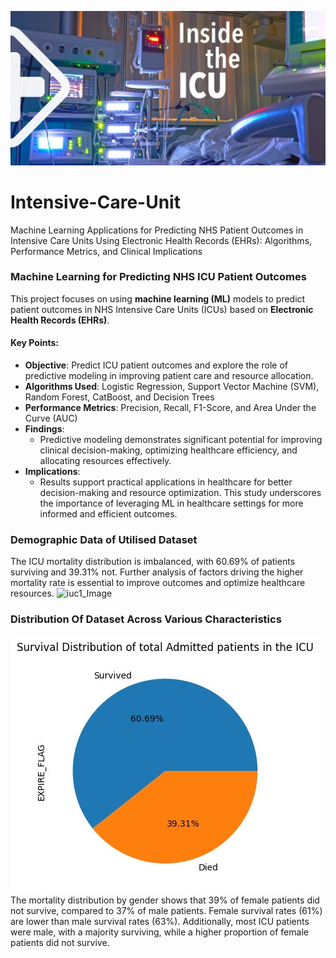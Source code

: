 ![icu_Image](Intensive-Care-Unit-ICU.jpg)
# Intensive-Care-Unit
Machine Learning Applications for Predicting NHS Patient Outcomes in Intensive Care Units Using Electronic Health Records (EHRs): Algorithms, Performance Metrics, and Clinical Implications

### Machine Learning for Predicting NHS ICU Patient Outcomes

This project focuses on using **machine learning (ML)** models to predict patient outcomes in NHS Intensive Care Units (ICUs) based on **Electronic Health Records (EHRs)**. 

#### Key Points:
- **Objective**: Predict ICU patient outcomes and explore the role of predictive modeling in improving patient care and resource allocation.
- **Algorithms Used**: Logistic Regression, Support Vector Machine (SVM), Random Forest, CatBoost, and Decision Trees  
- **Performance Metrics**:   Precision, Recall, F1-Score, and Area Under the Curve (AUC)  
- **Findings**:  
  - Predictive modeling demonstrates significant potential for improving clinical decision-making, optimizing healthcare efficiency, and allocating resources effectively.  
- **Implications**:  
  - Results support practical applications in healthcare for better decision-making and resource optimization.
This study underscores the importance of leveraging ML in healthcare settings for more informed and efficient outcomes.

### Demographic Data of Utilised Dataset
The ICU mortality distribution is imbalanced, with 60.69% of patients surviving and 39.31% not. Further analysis of factors driving the higher mortality rate is essential to improve outcomes and optimize healthcare resources.
![iuc1_Image](icu3.jpg)

### Distribution Of Dataset Across Various Characteristics
![iuc2_Image](icu1.jpg)
The mortality distribution by gender shows that 39% of female patients did not survive, compared to 37% of male patients. Female survival rates (61%) are lower than male survival rates (63%). Additionally, most ICU patients were male, with a majority surviving, while a higher proportion of female patients did not survive.
